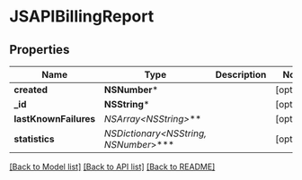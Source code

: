 # JSAPIBillingReport

## Properties
Name | Type | Description | Notes
------------ | ------------- | ------------- | -------------
**created** | **NSNumber*** |  | [optional] 
**_id** | **NSString*** |  | [optional] 
**lastKnownFailures** | **NSArray&lt;NSString*&gt;*** |  | [optional] 
**statistics** | **NSDictionary&lt;NSString*, NSNumber*&gt;*** |  | [optional] 

[[Back to Model list]](../README.md#documentation-for-models) [[Back to API list]](../README.md#documentation-for-api-endpoints) [[Back to README]](../README.md)


